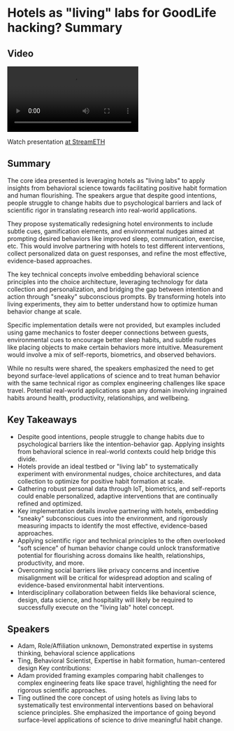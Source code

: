 # Hotels as "living" labs for GoodLife hacking? Summary

## Video
<video controls>
<source src="https://vod-cdn.lp-playback.studio/raw/jxf4iblf6wlsyor6526t4tcmtmqa/catalyst-vod-com/hls/4c86oaujwxw7d7g8/index.m3u8" type="application/x-mpegURL">
  Your browser does not support the video tag.
</video>

Watch presentation [at StreamETH](https://streameth.org/edge_city/watch?session=67206f3a24af22d0ca3f110b)

## Summary
The core idea presented is leveraging hotels as "living labs" to apply insights from behavioral science towards facilitating positive habit formation and human flourishing. The speakers argue that despite good intentions, people struggle to change habits due to psychological barriers and lack of scientific rigor in translating research into real-world applications.

They propose systematically redesigning hotel environments to include subtle cues, gamification elements, and environmental nudges aimed at prompting desired behaviors like improved sleep, communication, exercise, etc. This would involve partnering with hotels to test different interventions, collect personalized data on guest responses, and refine the most effective, evidence-based approaches.

The key technical concepts involve embedding behavioral science principles into the choice architecture, leveraging technology for data collection and personalization, and bridging the gap between intention and action through "sneaky" subconscious prompts. By transforming hotels into living experiments, they aim to better understand how to optimize human behavior change at scale.

Specific implementation details were not provided, but examples included using game mechanics to foster deeper connections between guests, environmental cues to encourage better sleep habits, and subtle nudges like placing objects to make certain behaviors more intuitive. Measurement would involve a mix of self-reports, biometrics, and observed behaviors.

While no results were shared, the speakers emphasized the need to get beyond surface-level applications of science and to treat human behavior with the same technical rigor as complex engineering challenges like space travel. Potential real-world applications span any domain involving ingrained habits around health, productivity, relationships, and wellbeing.

## Key Takeaways
- Despite good intentions, people struggle to change habits due to psychological barriers like the intention-behavior gap. Applying insights from behavioral science in real-world contexts could help bridge this divide.
- Hotels provide an ideal testbed or "living lab" to systematically experiment with environmental nudges, choice architectures, and data collection to optimize for positive habit formation at scale.
- Gathering robust personal data through IoT, biometrics, and self-reports could enable personalized, adaptive interventions that are continually refined and optimized.
- Key implementation details involve partnering with hotels, embedding "sneaky" subconscious cues into the environment, and rigorously measuring impacts to identify the most effective, evidence-based approaches.
- Applying scientific rigor and technical principles to the often overlooked "soft science" of human behavior change could unlock transformative potential for flourishing across domains like health, relationships, productivity, and more.
- Overcoming social barriers like privacy concerns and incentive misalignment will be critical for widespread adoption and scaling of evidence-based environmental habit interventions.
- Interdisciplinary collaboration between fields like behavioral science, design, data science, and hospitality will likely be required to successfully execute on the "living lab" hotel concept.

## Speakers
- Adam, Role/Affiliation unknown, Demonstrated expertise in systems thinking, behavioral science applications
- Ting, Behavioral Scientist, Expertise in habit formation, human-centered design
Key contributions:
- Adam provided framing examples comparing habit challenges to complex engineering feats like space travel, highlighting the need for rigorous scientific approaches.
- Ting outlined the core concept of using hotels as living labs to systematically test environmental interventions based on behavioral science principles. She emphasized the importance of going beyond surface-level applications of science to drive meaningful habit change.

